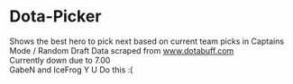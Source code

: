 # Dota-Picker
Shows the best hero to pick next based on current team picks in Captains Mode / Random Draft
Data scraped from www.dotabuff.com
</br>
Currently down due to 7.00 
</br>GabeN and IceFrog Y U Do this :(
